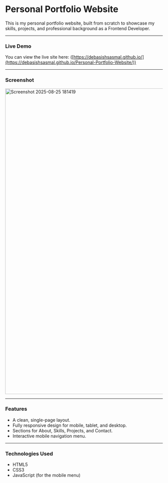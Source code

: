 
# Personal Portfolio Website

This is my personal portfolio website, built from scratch to showcase my skills, projects, and professional background as a Frontend Developer.

---

### **Live Demo**

You can view the live site here: ([https://debasishsasmal.github.io/](https://debasishsasmal.github.io/Personal-Portfolio-Website/))

---

### **Screenshot**


<img width="1278" height="975" alt="Screenshot 2025-08-25 181419" src="https://github.com/user-attachments/assets/5484eadf-44ff-4a69-965a-016f74ab1b06" />


---

### **Features**

- A clean, single-page layout.
- Fully responsive design for mobile, tablet, and desktop.
- Sections for About, Skills, Projects, and Contact.
- Interactive mobile navigation menu.

---

### **Technologies Used**

- HTML5
- CSS3
- JavaScript (for the mobile menu)
